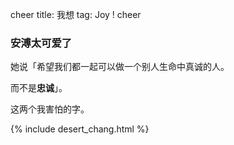 cheer
title: 我想
tag: Joy !
cheer

### 安溥太可爱了

她说「希望我们都一起可以做一个别人生命中真诚的人。 

而不是**忠诚**」。

这两个我害怕的字。

{% include desert_chang.html %}

